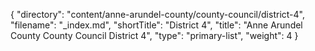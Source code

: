 {
  "directory": "content/anne-arundel-county/county-council/district-4",
  "filename": "_index.md",
  "shortTitle": "District 4",
  "title": "Anne Arundel County County Council District 4",
  "type": "primary-list",
  "weight": 4
}
